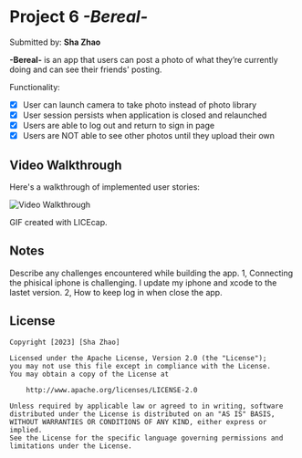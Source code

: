 # Project 6  *-Bereal-*

Submitted by: **Sha Zhao**

**-Bereal-** is an app that users can post a photo of what they’re currently doing and can see their friends' posting.

Functionality: 
- [X] User can launch camera to take photo instead of photo library
- [X] User session persists when application is closed and relaunched
- [X] Users are able to log out and return to sign in page
- [X] Users are NOT able to see other photos until they upload their own    
 
## Video Walkthrough

Here's a walkthrough of implemented user stories:

<img src='https://github.com/ZSS57/Codepath_Bereal2/blob/main/photoGIF-iphone14-Bereal2.gif' title='Video Walkthrough' width='' alt='Video Walkthrough' />

GIF created with LICEcap.


## Notes

Describe any challenges encountered while building the app.
        1, Connecting the phisical iphone is challenging. I update my iphone and xcode to the lastet version. 
        2, How to keep log in when close the app.

## License

    Copyright [2023] [Sha Zhao]

    Licensed under the Apache License, Version 2.0 (the "License");
    you may not use this file except in compliance with the License.
    You may obtain a copy of the License at

        http://www.apache.org/licenses/LICENSE-2.0

    Unless required by applicable law or agreed to in writing, software
    distributed under the License is distributed on an "AS IS" BASIS,
    WITHOUT WARRANTIES OR CONDITIONS OF ANY KIND, either express or implied.
    See the License for the specific language governing permissions and
    limitations under the License.
